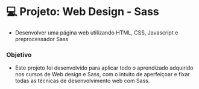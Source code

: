 # :computer: Projeto: Web Design - Sass

 - Desenvolver uma página web utilizando HTML, CSS, Javascript e preprocessador Sass


### Objetivo

- Este projeto foi desenvolvido para aplicar todo o aprendizado adquirido nos cursos de Web design e Sass, com o intuito de aperfeiçoar e fixar todas as técnicas de desenvolvimento web com Sass.


